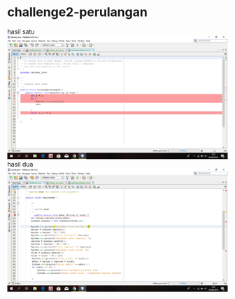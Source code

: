 # challenge2-perulangan
hasil satu
![ALT TEXT](https://github.com/Lukaserwindo69/challenge2-perulangan/blob/master/Screenshot%20(17).png "run hasil satu")
hasil dua
![ALT TEXT](https://github.com/Lukaserwindo69/challenge2-perulangan/blob/master/Screenshot%20(18).png "run hasil dua")
